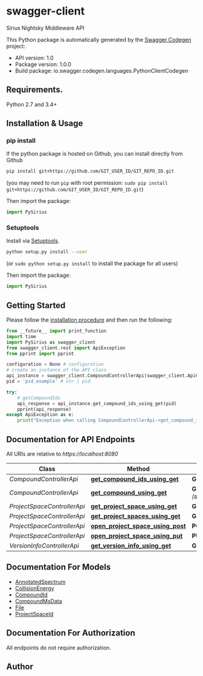 # swagger-client
Sirius Nightsky Middleware API

This Python package is automatically generated by the [Swagger Codegen](https://github.com/swagger-api/swagger-codegen) project:

- API version: 1.0
- Package version: 1.0.0
- Build package: io.swagger.codegen.languages.PythonClientCodegen

## Requirements.

Python 2.7 and 3.4+

## Installation & Usage
### pip install

If the python package is hosted on Github, you can install directly from Github

```sh
pip install git+https://github.com/GIT_USER_ID/GIT_REPO_ID.git
```
(you may need to run `pip` with root permission: `sudo pip install git+https://github.com/GIT_USER_ID/GIT_REPO_ID.git`)

Then import the package:
```python
import PySirius 
```

### Setuptools

Install via [Setuptools](http://pypi.python.org/pypi/setuptools).

```sh
python setup.py install --user
```
(or `sudo python setup.py install` to install the package for all users)

Then import the package:
```python
import PySirius
```

## Getting Started

Please follow the [installation procedure](#installation--usage) and then run the following:

```python
from __future__ import print_function
import time
import PySirius as swagger_client
from swagger_client.rest import ApiException
from pprint import pprint

configuration = None # configuration
# create an instance of the API class
api_instance = swagger_client.CompoundControllerApi(swagger_client.ApiClient(configuration))
pid = 'pid_example' # str | pid

try:
    # getCompoundIds
    api_response = api_instance.get_compound_ids_using_get(pid)
    pprint(api_response)
except ApiException as e:
    print("Exception when calling CompoundControllerApi->get_compound_ids_using_get: %s\n" % e)

```

## Documentation for API Endpoints

All URIs are relative to *https://localhost:8080*

Class | Method | HTTP request | Description
------------ | ------------- | ------------- | -------------
*CompoundControllerApi* | [**get_compound_ids_using_get**](docs/CompoundControllerApi.md#get_compound_ids_using_get) | **GET** /api/projects/{pid}/compounds | getCompoundIds
*CompoundControllerApi* | [**get_compound_using_get**](docs/CompoundControllerApi.md#get_compound_using_get) | **GET** /api/projects/{pid}/compounds/{cid} | getCompound
*ProjectSpaceControllerApi* | [**get_project_space_using_get**](docs/ProjectSpaceControllerApi.md#get_project_space_using_get) | **GET** /api/projects/{name} | getProjectSpace
*ProjectSpaceControllerApi* | [**get_project_spaces_using_get**](docs/ProjectSpaceControllerApi.md#get_project_spaces_using_get) | **GET** /api/projects | getProjectSpaces
*ProjectSpaceControllerApi* | [**open_project_space_using_post**](docs/ProjectSpaceControllerApi.md#open_project_space_using_post) | **POST** /api/projects/new | openProjectSpace
*ProjectSpaceControllerApi* | [**open_project_space_using_put**](docs/ProjectSpaceControllerApi.md#open_project_space_using_put) | **PUT** /api/projects/{name} | openProjectSpace
*VersionInfoControllerApi* | [**get_version_info_using_get**](docs/VersionInfoControllerApi.md#get_version_info_using_get) | **GET** /api/version.json | getVersionInfo


## Documentation For Models

 - [AnnotatedSpectrum](docs/AnnotatedSpectrum.md)
 - [CollisionEnergy](docs/CollisionEnergy.md)
 - [CompoundId](docs/CompoundId.md)
 - [CompoundMsData](docs/CompoundMsData.md)
 - [File](docs/File.md)
 - [ProjectSpaceId](docs/ProjectSpaceId.md)


## Documentation For Authorization

 All endpoints do not require authorization.


## Author



